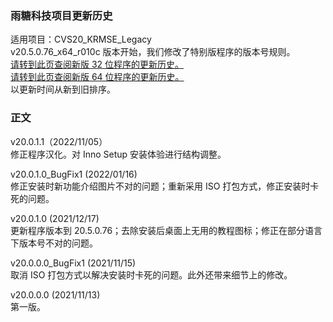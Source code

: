 ### 雨糖科技项目更新历史
适用项目：CVS20_KRMSE_Legacy<br>
v20.5.0.76_x64_r010c 版本开始，我们修改了特别版程序的版本号规则。<br>
[请转到此页查阅新版 32 位程序的更新历史。](https://github.com/RainCandyTech/RCProject_UpdateHistory/blob/main/CVS20_KRMSE_x86.md)<br>
[请转到此页查阅新版 64 位程序的更新历史。](https://github.com/RainCandyTech/RCProject_UpdateHistory/blob/main/CVS20_KRMSE_x64.md)<br>
以更新时间从新到旧排序。

### 正文
v20.0.1.1（2022/11/05）<br>
修正程序汉化。对 Inno Setup 安装体验进行结构调整。

v20.0.1.0_BugFix1 (2022/01/16)<br>
修正安装时新功能介绍图片不对的问题；重新采用 ISO 打包方式，修正安装时卡死的问题。

v20.0.1.0 (2021/12/17)<br>
更新程序版本到 20.5.0.76；去除安装后桌面上无用的教程图标；修正在部分语言下版本号不对的问题。

v20.0.0.0_BugFix1 (2021/11/15)<br>
取消 ISO 打包方式以解决安装时卡死的问题。此外还带来细节上的修改。

v20.0.0.0 (2021/11/13)<br>
第一版。
